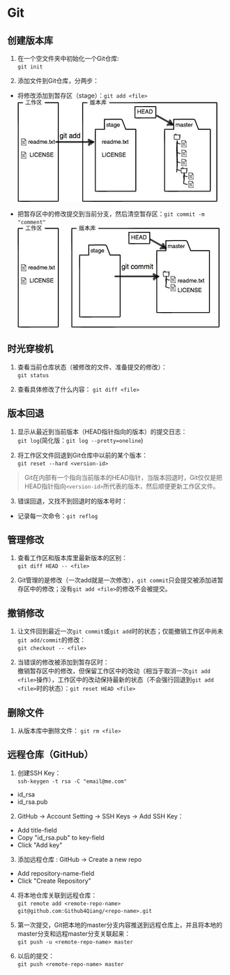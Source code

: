 # Git
## 创建版本库
1. 在一个空文件夹中初始化一个Git仓库:  
`git init`

2. 添加文件到Git仓库，分两步：  
 * 将修改添加到暂存区（stage）：`git add <file>`   
 ![](Git-GitHub-File/0.jpg)

 * 把暂存区中的修改提交到当前分支，然后清空暂存区：`git commit -m "comment"`
 ![](Git-GitHub-File/1.jpg)

## 时光穿梭机
1. 查看当前仓库状态（被修改的文件、准备提交的修改）：  
`git status`

2. 查看具体修改了什么内容：
`git diff <file>`

## 版本回退
1. 显示从最近到当前版本（HEAD指针指向的版本）的提交日志：  
`git log`(简化版：`git log --pretty=oneline`)

2. 将工作区文件回退到Git仓库中以前的某个版本：  
`git reset --hard <version-id>`  
> Git在内部有一个指向当前版本的HEAD指针，当版本回退时，Git仅仅是把HEAD指针指向`<version-id>`所代表的版本，然后顺便更新工作区文件。

3. 错误回退，又找不到回退时的版本号时：  
 * 记录每一次命令：`git reflog`

## 管理修改
1. 查看工作区和版本库里最新版本的区别：  
`git diff HEAD -- <file>`

2. Git管理的是修改（一次add就是一次修改），`git commit`只会提交被添加进暂存区中的修改；没有`git add <file>`的修改不会被提交。

## 撤销修改
1. 让文件回到最近一次`git commit`或`git add`时的状态；仅能撤销工作区中尚未`git add/commit`的修改：    
`git checkout -- <file>`

2. 当错误的修改被添加到暂存区时：  
撤销暂存区中的修改，但保留工作区中的改动（相当于取消一次`git add <file>`操作），工作区中的改动保持最新的状态（不会强行回退到`git add <file>`时的状态）：`git reset HEAD <file>`

## 删除文件
1. 从版本库中删除文件：
`git rm <file>`

## 远程仓库（GitHub）
1. 创建SSH Key：  
`ssh-keygen -t rsa -C "email@me.com"`  
 - id_rsa  
 - id_rsa.pub

2. GitHub -> Account Setting -> SSH Keys -> Add SSH Key：  
 - Add title-field
 - Copy "id_rsa.pub" to key-field
 - Click "Add key"

3. 添加远程仓库 : GitHub -> Create a new repo  
 - Add repository-name-field
 - Click "Create Repository"

4. 将本地仓库关联到远程仓库：  
`git remote add <remote-repo-name> git@github.com:Github4Qiang/<repo-name>.git`

5. 第一次提交，Git把本地的master分支内容推送到远程仓库上，并且将本地的master分支和远程master分支关联起来：  
`git push -u <remote-repo-name> master`

6. 以后的提交：  
`git push <remote-repo-name> master`
